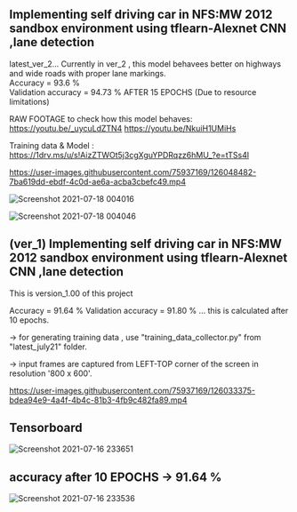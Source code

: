 ## Implementing self driving car in NFS:MW 2012 sandbox environment using tflearn-Alexnet CNN ,lane detection

latest_ver_2...
Currently in ver_2 , this model behavees better on highways and wide roads with proper lane markings.                                                                            
Accuracy = 93.6 %                                                                                                                                                                  
Validation accuracy = 94.73 %                 AFTER 15 EPOCHS (Due to resource limitations)

RAW FOOTAGE to check how this model behaves:
https://youtu.be/_uycuLdZTN4
https://youtu.be/NkuiH1UMiHs


Training data & Model : https://1drv.ms/u/s!AizZTWOt5j3cgXguYPDRqzz6hMU_?e=tTSs4l


https://user-images.githubusercontent.com/75937169/126048482-7ba619dd-ebdf-4c0d-ae6a-acba3cbefc49.mp4



![Screenshot 2021-07-18 004016](https://user-images.githubusercontent.com/75937169/126048318-9a9816f6-0f29-4765-96f1-03b62740e6a8.png)


![Screenshot 2021-07-18 004046](https://user-images.githubusercontent.com/75937169/126048319-f24f8fbd-cc5d-4523-922f-5f613efb04ec.png)

                                                                                                                                                                               







## (ver_1) Implementing self driving car in NFS:MW 2012 sandbox environment using tflearn-Alexnet CNN ,lane detection

This is version_1.00 of this project

Accuracy = 91.64 %
Validation accuracy = 91.80 %
  ... this is calculated after 10 epochs.

-> for generating training data , use "training_data_collector.py"  from  "latest_july21" folder.                                                                                 

-> input frames are captured from LEFT-TOP corner of the screen in resolution '800 x 600'.

https://user-images.githubusercontent.com/75937169/126033375-bdea94e9-4a4f-4b4c-81b3-4fb9c482fa89.mp4

## Tensorboard 
![Screenshot 2021-07-16 233651](https://user-images.githubusercontent.com/75937169/125998266-ccf086b8-2776-4f7a-bf14-f0cfd4d2ea91.png)

## accuracy after 10 EPOCHS -> 91.64 %
![Screenshot 2021-07-16 233536](https://user-images.githubusercontent.com/75937169/125998271-c90b5f74-ab9c-415e-982d-16641b29f9c5.png)
